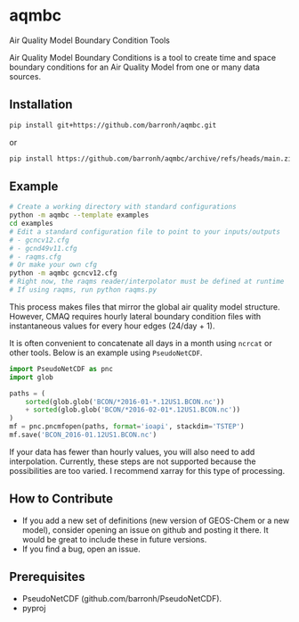 # aqmbc

Air Quality Model Boundary Condition Tools

Air Quality Model Boundary Conditions is a tool to create time and space
boundary conditions for an Air Quality Model from one or many data sources.

## Installation

```bash
pip install git+https://github.com/barronh/aqmbc.git
```

or 

```bash
pip install https://github.com/barronh/aqmbc/archive/refs/heads/main.zip
```

## Example

```bash
# Create a working directory with standard configurations
python -m aqmbc --template examples
cd examples
# Edit a standard configuration file to point to your inputs/outputs
# - gcncv12.cfg
# - gcnd49v11.cfg
# - raqms.cfg
# Or make your own cfg
python -m aqmbc gcncv12.cfg
# Right now, the raqms reader/interpolator must be defined at runtime
# If using raqms, run python raqms.py
```

This process makes files that mirror the global air quality model structure.
However, CMAQ requires hourly lateral boundary condition files with
instantaneous values for every hour edges (24/day + 1).

It is often convenient to concatenate all days in a month using `ncrcat` or
other tools. Below is an example using `PseudoNetCDF`.

```python
import PseudoNetCDF as pnc
import glob

paths = (
    sorted(glob.glob('BCON/*2016-01-*.12US1.BCON.nc'))
    + sorted(glob.glob('BCON/*2016-02-01*.12US1.BCON.nc'))
)
mf = pnc.pncmfopen(paths, format='ioapi', stackdim='TSTEP')
mf.save('BCON_2016-01.12US1.BCON.nc')
```

If your data has fewer than hourly values, you will also need to add
interpolation. Currently, these steps are not supported because the
possibilities are too varied. I recommend xarray for this type of
processing.

## How to Contribute

* If you add a new set of definitions (new version of GEOS-Chem or a new model),
  consider opening an issue on github and posting it there. It would be great to
  include these in future versions.
* If you find a bug, open an issue.

## Prerequisites

- PseudoNetCDF (github.com/barronh/PseudoNetCDF).
- pyproj
